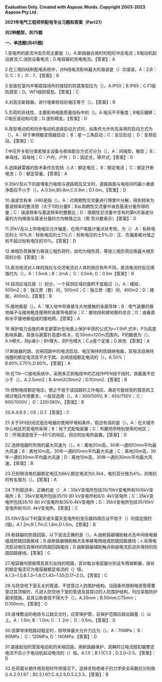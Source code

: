 ﻿**Evaluation Only. Created with Aspose.Words. Copyright 2003-2023 Aspose Pty Ltd.**

**2021年电气工程师供配电专业习题和答案（Part21）**

**共2种题型，共75题**

**一、单选题(共45题)**

1\.变电所的直流冲击负荷主要是（）。A.断路器合闸时的短时冲击电流；B电动机起动直流;C.消防设备电流；D.电容器的充电电流。【答案】：A

2\.在三相四线制配电系统中，对N线电流影响最大的谐波是（）次谐波。A：2;B：3; C：5； D：7。【答案】：B

3\.安装在室内中等腐蚀场所的按钮的防腐类型应为（）。A.IP5X；B.IP65；C.F1级防腐型；D。WF1级防腐型。【答案】：C

4\.对高压断路器，进行电晕校验的电压等于（）。【答案】：B

5\.负荷的非线性，主要影响电能质量指标中的（)。A.电压不平衡度；B电压偏移；C电压波动和闪变；D.波形畸变。【答案】：D

6\.笼型电动机和同步电动机选择启动方式时，如条件允许优先采用的启动方式为（）。A：转于串频敏变阻器启动； B：星一三角启动；C：全压启动； D：变频启动。【答案】：C

7\.中压开关柜分类若按主设备与柜体配合方式可分为（）。A：间隔型，箱型； B：单母线，双母线；C：户内，户外； D：固定式，移开式;【答案】：D

8\.选择避雷器的技术条件应包括（).A：额定电压； B：额定电流； C：额定开断电流； D：额定容量。【答案】：A

9\.35kV及以下的直埋电力电缆与道路相互交叉时，道路路面与电缆间的最小垂直净距应不小于（）。A.0.5m;B0.8m;C.0.9m；D.1.0m。【答案】：D

10\.谐波含有率（HR)是指（）。A：对周期性交流量进行傅里叶分解，得到频率为基波频率的整流倍（大于1)的分量B：B从周期性交流量中减去基波分量所得的量；C：谐波频率与基波频率的整数比；D：周期性交流量中含有的第h次谐波分量的方均根值与基波分量的方均根值之比（用 百分数表示）【答案】：D

11\.35kV及以上供电电压允许偏差，在用户电能计量点处考核，为（）.A：标称电压的土 10%;B：标称电压的士7%;C：标称电压的士5%;D：正、负偏差絶对值之和不超过标称电压的10%。【答案】：D

12\.单相负荷换箅为等效三相负荷时，如均为相负荷，等效三相负荷应取最大相负荷的()倍.【答案】：B

13\.直流电流对人体的效应与交流电流对人体的效应有所不同，直流电流的反应阈值约为（）。A：1.5mA；B：2mA； C：0.1mA; D：0.5m【答案】：B

14\.探测区域应按（）划分，一个探测区域的面积不宜超过（）。A：楼层，500m2；B：独立房（套）间，500m2；C：独立房（套）间，400m2；D：楼层，400m2。【答案】：B

15\.接地极是（）。A：埋入地中并直接与大地接触的金属导体；B：电气装置的接地端子与接地极连接用的金属导电部分；C：接地线和接地极的总合；D：由垂直和水平接地极组成的接地网。【答案】：A

16\.保护电力设施的单支避雷针在地面上保护半径的公式为r=1.5hP,式中，P为高度影响系数，其值与避雷针高度h有关，在30mh≤12Om范围内，P的数值为（）。A.h增大，则p减小；Bh增大，则P也增大；C.p是个定值；D.其他 【答案】：A

17\.断路器的跳、合闸回路中的电流启动、电压保持的防跳继电器，其电流自保持线圈的额定电流宜不大于跳、合闸绕组额定电流的（）。A.50%；B.60%,C70%;D.80%。【答案】：A

18\.在TN—C接地系统中，采用多芯铜电缆中的芯线作PEN线干线时，其截面不应小于（）。A.2.5mm2；B.4mm2C6mm2；D.1Omm2.【答案】：B

19\.控制电缆额定电压，使之不低于该回路的工作电压、满足可能经受的暂态和工频过电压作用要求，一般宜选用（）。A：300/500V; B：450/750V； C：600/1000V； D：220/380V。【答案】：B

20\.A.4;B.5；C6；D.7.【答案】：C

21\.关于SF6封闭式组合电器的使用环境和条件，叙述有误的是（）。A：在大城市中心地区的变电所采用；B：地下式配电装置；C：布置场所特别狭窄的地区；D：环境温度低于一40'C的地区，但应附加电热装置。【答案】：D

22\.选择电器时所用的最大风速为（）。A：离地20m高，30年一遇的lOmin平均最大风速；B：离地10m高，30年一遇的lOmin平均最大风速；C：离地20m高，30年一遇的30min平均最大风速；D：离地10m高，30年一遇的30min平均最大风速。【答案】：B

23\.已知限流电抗器额定电压为6kV,额定电流为0.3kA，电抗百分值为4%，则电抗的有名值为（）。【答案】：A

24\.下列叙述中，正确的是（）.A：35kV变电所包括35/10kV变电所和10/6kV变电所；B：35kV变电所包括35/10 (6) kV变电所和6/0. 4kV变电所；C：35kV变电所包括35/10 (6) kV变电所和35/0.4kV变电所；D：35kV变电所包括35/10kV变电所和10/0. 4kV变电所。【答案】：C

25\.lOkV及以下的露天或半露天变电所的变压器四周应设不低于（）的固定围栏(墙)。A.1.2m;R.1.7m;C.1.6m;D.1.5m。【答案】：B

26\.断路器的防跳回路，以下说法正确的是（）。A.由断路器辅助触点及中间继电器组成防跳回路接线；B.由断路器辅助触点及串接电阻组成防跳回路接线；c.采用电流启动电压自保持的防跳回路接线；D.由断路器辅助触点和由电流启动并保持的防跳回路接线。【答案】：C

27\.电容器内部故障及其引出线的短路，宜对每台电容器分别设专用熔断器，熔丝的额定电流可为电容器额定电流的（）倍。A.1.3~1.5;B.1.3~1.8;C1.43~1.55;D.17~2.O。【答案】：C

28\.与防空地下室无关的管道，不宜穿过人防围护结构。当因条件限制电缆管需要穿过其顶板时，凡进入防空地下室的管道及其穿过的人防围护结构，均应采取防护密闭措施，且其公称直径不得大于（）。A.35mm；B.50mm;C75mm；D.100mm。【答案】：C

29\.直埋敷设的电缆与公路交叉时，应穿保护管，且保护范围应超出路基（）以上。A：1.5m; B：1.0m; C：1. 2m； D：0.5m。【答案】：D

30\.验算导体短路动稳定时，铜导体最大允许力应为（）。A：70MPa； B：90MPa； C：120MPa, D：140MPa.【答案】：D

31\.直接起动的笼型电动机的末端回路，用断路器保护，其瞬时过电流脱扣器整定电流不应小于电动机起动电流的（）倍。A.1.0；B.1.1C1.3；D.2.0~2.5。【答案】：D

32\.在荷载长期作用及短时作用情况下，选择支柱绝缘子的力学安全系数应分别取().A.2.0,1.67；B2.5,1.67;C.4,2.5;D.5.3,3.3。【答案】：B

